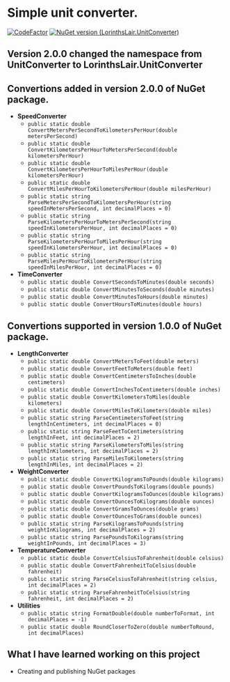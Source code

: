 # **Simple unit converter.**

[![CodeFactor](https://www.codefactor.io/repository/github/jerzykruszewski/unitconverter/badge)](https://www.codefactor.io/repository/github/jerzykruszewski/unitconverter)
[![NuGet version (LorinthsLair.UnitConverter)](https://img.shields.io/nuget/v/LorinthsLair.UnitConverter.svg?style=flat-square)](https://www.nuget.org/packages/LorinthsLair.UnitConverter/)

## **Version 2.0.0 changed the namespace from UnitConverter to LorinthsLair.UnitConverter**

## **Convertions added in version 2.0.0 of NuGet package.**
- **SpeedConverter**
	- `public static double ConvertMetersPerSecondToKilometersPerHour(double metersPerSecond)`
	- `public static double ConvertKilometersPerHourToMetersPerSecond(double kilometersPerHour)`
	- `public static double ConvertKilometersPerHourToMilesPerHour(double kilometersPerHour)`
	- `public static double ConvertMilesPerHourToKilometersPerHour(double milesPerHour)`
	- `public static string ParseMetersPerSecondToKilometersPerHour(string speedInMetersPerSecond, int decimalPlaces = 0)`
	- `public static string ParseKilometersPerHourToMetersPerSecond(string speedInKilometersPerHour, int decimalPlaces = 0)`
	- `public static string ParseKilometersPerHourToMilesPerHour(string speedInKilometersPerHour, int decimalPlaces = 0)`
	- `public static string ParseMilesPerHourToKilometersPerHour(string speedInMilesPerHour, int decimalPlaces = 0)`
- **TimeConverter**
	- `public static double ConvertSecondsToMinutes(double seconds)`
	- `public static double ConvertMinutesToSeconds(double minutes)`
	- `public static double ConvertMinutesToHours(double minutes)`
	- `public static double ConvertHoursToMinutes(double hours)`

## **Convertions supported in version 1.0.0 of NuGet package.**
- **LengthConverter**
	- `public static double ConvertMetersToFeet(double meters)`
	- `public static double ConvertFeetToMeters(double feet)`
	- `public static double ConvertCentimetersToInches(double centimeters)`
	- `public static double ConvertInchesToCentimeters(double inches)`
	- `public static double ConvertKilometersToMiles(double kilometers)`
	- `public static double ConvertMilesToKilometers(double miles)`
	- `public static string ParseCentimetersToFeet(string lengthInCentimeters, int decimalPlaces = 0)`
	- `public static string ParseFeetToCentimeters(string lengthInFeet, int decimalPlaces = 2)`
	- `public static string ParseKilometersToMiles(string lengthInKilometers, int decimalPlaces = 2)`
	- `public static string ParseMilesToKilometers(string lengthInMiles, int decimalPlaces = 2)`
- **WeightConverter**
	- `public static double ConvertKilogramsToPounds(double kilograms)`
	- `public static double ConvertPoundsToKilograms(double pounds)`
	- `public static double ConvertKilogramsToOunces(double kilograms)`
	- `public static double ConvertOuncesToKilograms(double ounces)`
	- `public static double ConvertGramsToOunces(double grams)`
	- `public static double ConvertOuncesToGrams(double ounces)`
	- `public static string ParseKilogramsToPounds(string weightInKilograms, int decimalPlaces = 2)`
	- `public static string ParsePoundsToKilograms(string weightInPounds, int decimalPlaces = 3)`
- **TemperatureConverter**
	- `public static double ConvertCelsiusToFahrenheit(double celsius)`
	- `public static double ConvertFahrenheitToCelsius(double fahrenheit)`
	- `public static string ParseCelsiusToFahrenheit(string celsius, int decimalPlaces = 2)`
	- `public static string ParseFahrenheitToCelsius(string fahrenheit, int decimalPlaces = 2)`
- **Utilities**
	- `public static string FormatDouble(double numberToFormat, int decimalPlaces = -1)`
	- `public static double RoundCloserToZero(double numberToRound, int decimalPlaces)`
	
## What I have learned working on this project
- Creating and publishing NuGet packages
